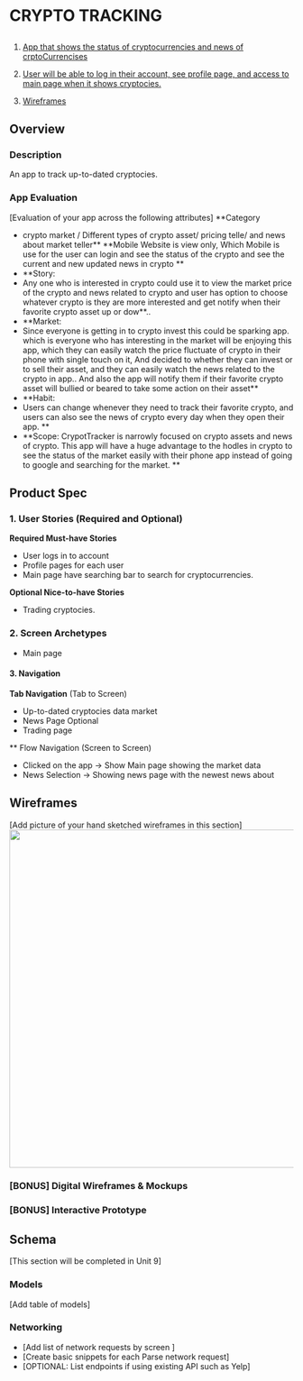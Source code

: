 # CRYPTO TRACKING

## 
1. [App that shows the status of cryptocurrencies and news of crptoCurrencises](#Overview)

3. [User will be able to log in their account, see profile page, and access to main page when it shows cryptocies. ](#Product-Spec)
4. [Wireframes](#Wireframes)

## Overview
### Description
An app to track up-to-dated cryptocies.

### App Evaluation
[Evaluation of your app across the following attributes]
 **Category
-  crypto market / Different types of crypto asset/ pricing telle/ and news about market teller** 
 **Mobile
 Website is view only, Which Mobile is use for the user can  login and see the status of the crypto and see the current and new updated news in crypto **
- **Story:
- Any one who is interested in crypto could use it to view the market price of the crypto and news related to crypto and user has option to choose whatever crypto is they are more interested and get notify when their favorite crypto asset up or dow**.. 
- **Market:
- Since everyone is getting  in to crypto invest this could be sparking app.  which is everyone who has interesting in the market   will be enjoying this app, which they can easily watch the price fluctuate of crypto in their phone with single touch on it, And decided to whether they can invest or to sell their asset, and they can easily watch the news related to the crypto in app.. And also the app will notify them if their favorite crypto asset will bullied or beared to take some action on their asset**
- **Habit:
- Users can change whenever they need to track their favorite crypto, and users can also see the news of crypto every day when they open their app. **
- **Scope:
  CrypotTracker is narrowly focused on crypto assets and news of crypto. This app will have a huge advantage to the hodles in crypto to see the status of the market easily with their phone app instead of going to google and searching for the market.  **


## Product Spec
### 1. User Stories (Required and Optional)

**Required Must-have Stories**

* User logs in to account
* Profile pages for each user
* Main page have searching bar to search for cryptocurrencies.

**Optional Nice-to-have Stories**

* Trading cryptocies.

### 2. Screen Archetypes

* Main page

#### 3. Navigation

**Tab Navigation** (Tab to Screen)
* Up-to-dated cryptocies data market
* News Page
Optional
* Trading page

** Flow Navigation (Screen to Screen)
* Clicked on the app -> Show Main page showing the market data
* News Selection -> Showing news page with the newest news about

## Wireframes
[Add picture of your hand sketched wireframes in this section]
<img src="YOUR_WIREFRAME_IMAGE_URL" width=600>

### [BONUS] Digital Wireframes & Mockups

### [BONUS] Interactive Prototype

## Schema 
[This section will be completed in Unit 9]
### Models
[Add table of models]
### Networking
- [Add list of network requests by screen ]
- [Create basic snippets for each Parse network request]
- [OPTIONAL: List endpoints if using existing API such as Yelp]
